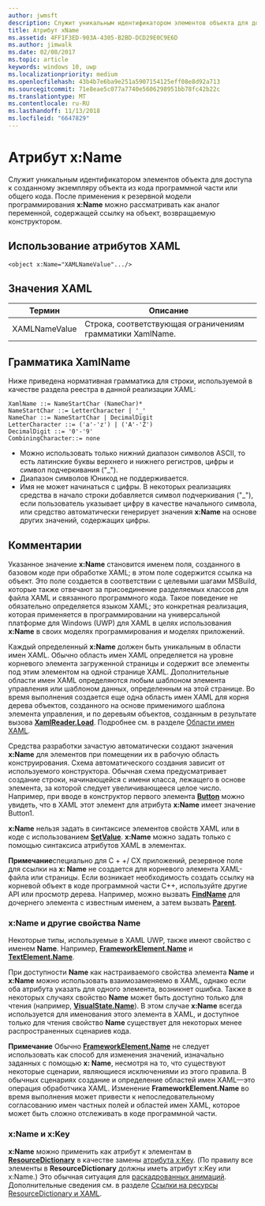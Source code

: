 ```yaml
---
author: jwmsft
description: Служит уникальным идентификатором элементов объекта для доступа к созданному экземпляру объекта из кода программной части или общего кода.
title: Атрибут xName
ms.assetid: 4FF1F3ED-903A-4305-B2BD-DCD29E0C9E6D
ms.author: jimwalk
ms.date: 02/08/2017
ms.topic: article
keywords: windows 10, uwp
ms.localizationpriority: medium
ms.openlocfilehash: 43b4b7e6ba9e251a5907154125eff08e8d92a713
ms.sourcegitcommit: 71e8eae5c077a7740e5606298951bb78fc42b22c
ms.translationtype: MT
ms.contentlocale: ru-RU
ms.lasthandoff: 11/13/2018
ms.locfileid: "6647829"
---
```

# <a name="xname-attribute"></a>Атрибут x:Name


Служит уникальным идентификатором элементов объекта для доступа к созданному экземпляру объекта из кода программной части или общего кода. После применения к резервной модели программирования **x:Name** можно рассматривать как аналог переменной, содержащей ссылку на объект, возвращаемую конструктором.

## <a name="xaml-attribute-usage"></a>Использование атрибутов XAML

``` syntax
<object x:Name="XAMLNameValue".../>
```

## <a name="xaml-values"></a>Значения XAML

| Термин | Описание |
|------|-------------|
| XAMLNameValue | Строка, соответствующая ограничениям грамматики XamlName. |

##  <a name="xamlname-grammar"></a>Грамматика XamlName

Ниже приведена нормативная грамматика для строки, используемой в качестве раздела реестра в данной реализации XAML:

``` syntax
XamlName ::= NameStartChar (NameChar)*
NameStartChar ::= LetterCharacter | '_'
NameChar ::= NameStartChar | DecimalDigit
LetterCharacter ::= ('a'-'z') | ('A'-'Z')
DecimalDigit ::= '0'-'9'
CombiningCharacter::= none
```

-   Можно использовать только нижний диапазон символов ASCII, то есть латинские буквы верхнего и нижнего регистров, цифры и символ подчеркивания ("_").
-   Диапазон символов Юникод не поддерживается.
-   Имя не может начинаться с цифры. В некоторых реализациях средства в начало строки добавляется символ подчеркивания ("_"), если пользователь указывает цифру в качестве начального символа, или средство автоматически генерирует значения **x:Name** на основе других значений, содержащих цифры.

## <a name="remarks"></a>Комментарии

Указанное значение **x:Name** становится именем поля, созданного в базовом коде при обработке XAML; в этом поле содержится ссылка на объект. Это поле создается в соответствии с целевыми шагами MSBuild, которые также отвечают за присоединение разделяемых классов для файла XAML и связанного программного кода. Такое поведение не обязательно определяется языком XAML; это конкретная реализация, которая применяется в программировании на универсальной платформе для Windows (UWP) для XAML в целях использования **x:Name** в своих моделях программирования и моделях приложений.

Каждый определенный **x:Name** должен быть уникальным в области имен XAML. Обычно область имен XAML определяется на уровне корневого элемента загруженной страницы и содержит все элементы под этим элементом на одной странице XAML. Дополнительные области имен XAML определяются любым шаблоном элемента управления или шаблоном данных, определенным на этой странице. Во время выполнения создается еще одна область имен XAML для корня дерева объектов, созданного на основе применимого шаблона элемента управления, и по деревьям объектов, созданным в результате вызова [**XamlReader.Load**](https://msdn.microsoft.com/library/windows/apps/br228048). Подробнее см. в разделе [Области имен XAML](xaml-namescopes.md).

Средства разработки зачастую автоматически создают значения **x:Name** для элементов при помещении их в рабочую область конструирования. Схема автоматического создания зависит от используемого конструктора. Обычная схема предусматривает создание строки, начинающейся с имени класса, лежащего в основе элемента, за которой следует увеличивающееся целое число. Например, при вводе в конструктор первого элемента [**Button**](https://msdn.microsoft.com/library/windows/apps/br209265) можно увидеть, что в XAML этот элемент для атрибута **x:Name** имеет значение Button1.

**x:Name** нельзя задать в синтаксисе элементов свойств XAML или в коде с использованием [**SetValue**](https://msdn.microsoft.com/library/windows/apps/br242361). **x:Name** можно задать только с помощью синтаксиса атрибутов XAML в элементах.

**Примечание**специально для C + +/ CX приложений, резервное поле для ссылки на **x: Name** не создается для корневого элемента XAML-файла или страницы. Если возникает необходимость создать ссылку на корневой объект в коде программной части C++, используйте другие API или просмотр дерева. Например, можно вызвать [**FindName**](https://msdn.microsoft.com/library/windows/apps/br208715) для дочернего элемента с известным именем, а затем вызвать [**Parent**](https://msdn.microsoft.com/library/windows/apps/br208739).

### <a name="xname-and-other-name-properties"></a>x:Name и другие свойства Name

Некоторые типы, используемые в XAML UWP, также имеют свойство с именем **Name**. Например, [**FrameworkElement.Name**](https://msdn.microsoft.com/library/windows/apps/br208735) и [**TextElement.Name**](https://msdn.microsoft.com/library/windows/apps/hh702125).

При доступности **Name** как настраиваемого свойства элемента **Name** и **x:Name** можно использовать взаимозаменяемо в XAML, однако если оба атрибута указать для одного элемента, возникнет ошибка. Также в некоторых случаях свойство **Name** может быть доступно только для чтения (например, [**VisualState.Name**](https://msdn.microsoft.com/library/windows/apps/br209031)). В этом случае **x:Name** всегда используется для именования этого элемента в XAML, и доступное только для чтения свойство **Name** существует для некоторых менее распространенных сценариев кода.

**Примечание** Обычно [**FrameworkElement.Name**](https://msdn.microsoft.com/library/windows/apps/br208735) не следует использовать как способ для изменения значений, изначально заданных с помощью **x: Name**, несмотря на то, что существуют некоторые сценарии, являющиеся исключениями из этого правила. В обычных сценариях создание и определение областей имен XAML—это операция обработчика XAML. Изменение **FrameworkElement.Name** во время выполнения может привести к непоследовательному согласованию имен частных полей и областей имен XAML, которое может быть сложно отслеживать в коде программной части.

### <a name="xname-and-xkey"></a>x:Name и x:Key

**x:Name** можно применить как атрибут к элементам в [**ResourceDictionary**](https://msdn.microsoft.com/library/windows/apps/br208794) в качестве замены [атрибута x:Key](x-key-attribute.md). (По правилу все элементы в **ResourceDictionary** должны иметь атрибут x:Key или x:Name.) Это обычная ситуация для [раскадрованных анимаций](https://msdn.microsoft.com/library/windows/apps/mt187354). Дополнительные сведения см. в разделе [Ссылки на ресурсы ResourceDictionary и XAML](https://msdn.microsoft.com/library/windows/apps/mt187273).

